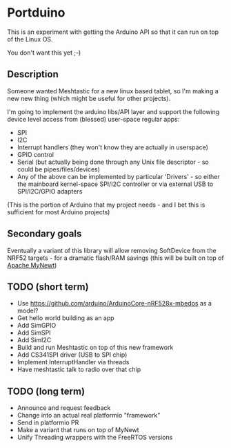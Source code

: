 # Portduino

This is an experiment with getting the Arduino API so that it can run on top of the Linux OS.

You don't want this yet ;-)

## Description

Someone wanted Meshtastic for a new linux based tablet, so I'm making a new new thing (which might be useful for other projects).

I'm going to implement the arduino libs/API layer and support the following device level access from (blessed) user-space regular apps:

- SPI
- I2C
- Interrupt handlers (they won't know they are actually in userspace)
- GPIO control
- Serial (but actually being done through any Unix file descriptor - so could be pipes/files/devices)
- Any of the above can be implemented by particular 'Drivers' - so either the mainboard kernel-space SPI/I2C controller or via external USB to SPI/I2C/GPIO adapters

(This is the portion of Arduino that my project needs - and I bet this is sufficient for most Arduino projects)

## Secondary goals

Eventually a variant of this library will allow removing SoftDevice from the NRF52 targets - for a dramatic flash/RAM savings (this will be built on top of [Apache MyNewt](https://mynewt.apache.org/))

## TODO (short term)

- Use https://github.com/arduino/ArduinoCore-nRF528x-mbedos as a model?
- Get hello world building as an app
- Add SimGPIO
- Add SimSPI
- Add SimI2C
- Build and run Meshtastic on top of this new framework
- Add CS341SPI driver (USB to SPI chip)
- Implement InterruptHandler via threads
- Have meshtastic talk to radio over that chip

## TODO (long term)

- Announce and request feedback
- Change into an actual real platformio "framework"
- Send in platformio PR
- Make a variant that runs on top of MyNewt
- Unify Threading wrappers with the FreeRTOS versions
